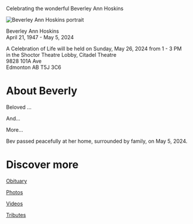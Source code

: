 Celebrating the wonderful Beverley Ann Hoskins

<img src="./assets/bev_frontspiece.jpg" alt="Beverley Ann Hoskins portrait"/>

Beverley Ann Hoskins <br> 
April 21, 1947 - May 5, 2024

A Celebration of Life will be held on Sunday, May 26, 2024 from 1 - 3 PM<br> 
in the Shoctor Theatre Lobby, Citadel Theatre<br> 
9828 101A Ave<br>
Edmonton AB T5J 3C6

# About Beverly

Beloved ...

And...

More...

Bev passed peacefully at her home, surrounded by family, on May 5, 2024. 

# Discover more

[Obituary](./obituary)

[Photos](./photos)

[Videos](./videos)

[Tributes](./tributes)
